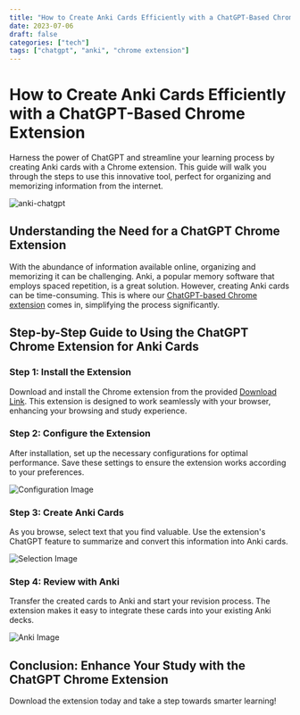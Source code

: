 ```yaml
---
title: "How to Create Anki Cards Efficiently with a ChatGPT-Based Chrome Extension"
date: 2023-07-06
draft: false
categories: ["tech"]
tags: ["chatgpt", "anki", "chrome extension"]
---
```


# How to Create Anki Cards Efficiently with a ChatGPT-Based Chrome Extension
Harness the power of ChatGPT and streamline your learning process by creating Anki cards with a Chrome extension. This guide will walk you through the steps to use this innovative tool, perfect for organizing and memorizing information from the internet.

![anki-chatgpt](/img/anki-chatgpt.png)

## Understanding the Need for a ChatGPT Chrome Extension
With the abundance of information available online, organizing and memorizing it can be challenging. Anki, a popular memory software that employs spaced repetition, is a great solution. However, creating Anki cards can be time-consuming. This is where our [ChatGPT-based Chrome extension](https://github.com/mggger/chatgpt-anki-chrome-extension) comes in, simplifying the process significantly.

## Step-by-Step Guide to Using the ChatGPT Chrome Extension for Anki Cards

### Step 1: Install the Extension

Download and install the Chrome extension from the provided [Download Link](https://github.com/mggger/chatgpt-anki-chrome-extension/files/11913090/v0.1.zip). This extension is designed to work seamlessly with your browser, enhancing your browsing and study experience.

### Step 2: Configure the Extension
After installation, set up the necessary configurations for optimal performance. Save these settings to ensure the extension works according to your preferences.

   ![Configuration Image](/img/config.png)

### Step 3: Create Anki Cards
As you browse, select text that you find valuable. Use the extension's ChatGPT feature to summarize and convert this information into Anki cards.

   ![Selection Image](/img/select.png)

### Step 4: Review with Anki
Transfer the created cards to Anki and start your revision process. The extension makes it easy to integrate these cards into your existing Anki decks.

   ![Anki Image](/img/anki.png)

## Conclusion: Enhance Your Study with the ChatGPT Chrome Extension
Download the extension today and take a step towards smarter learning!

